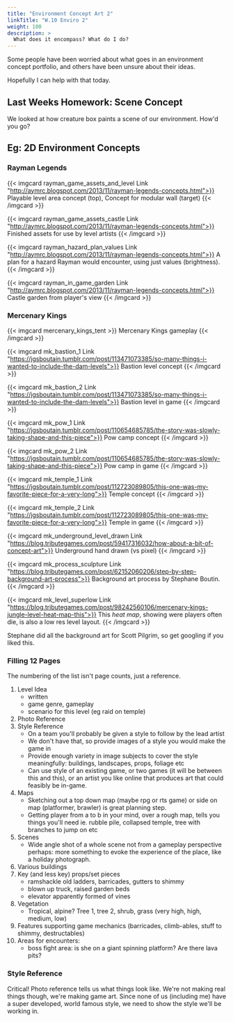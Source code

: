 ```yaml
---
title: "Environment Concept Art 2"
linkTitle: "W.10 Enviro 2"
weight: 100
description: >
  What does it encompass? What do I do?
---
```


Some people have been worried about what goes in an environment concept portfolio, and others have been unsure about their ideas.

Hopefully I can help with that today.

## Last Weeks Homework: Scene Concept 

We looked at how creature box paints a scene of our environment. How'd you go?

## Eg: 2D Environment Concepts

### Rayman Legends

{{< imgcard rayman_game_assets_and_level Link "http://aymrc.blogspot.com/2013/11/rayman-legends-concepts.html">}}
Playable level area concept (top), Concept for modular wall (target)
{{< /imgcard >}}

{{< imgcard rayman_game_assets_castle Link "http://aymrc.blogspot.com/2013/11/rayman-legends-concepts.html">}}
Finished assets for use by level artists
{{< /imgcard >}}

{{< imgcard rayman_hazard_plan_values Link "http://aymrc.blogspot.com/2013/11/rayman-legends-concepts.html">}}
A plan for a hazard Rayman would encounter, using just values (brightness).
{{< /imgcard >}}

{{< imgcard rayman_in_game_garden Link "http://aymrc.blogspot.com/2013/11/rayman-legends-concepts.html">}}
Castle garden from player's view
{{< /imgcard >}}

### Mercenary Kings

{{< imgcard mercenary_kings_tent >}}
Mercenary Kings gameplay
{{< /imgcard >}}

{{< imgcard mk_bastion_1 Link "https://jgsboutain.tumblr.com/post/113471073385/so-many-things-i-wanted-to-include-the-dam-levels">}}
Bastion level concept
{{< /imgcard >}}

{{< imgcard mk_bastion_2 Link "https://jgsboutain.tumblr.com/post/113471073385/so-many-things-i-wanted-to-include-the-dam-levels">}}
Bastion level in game
{{< /imgcard >}}


{{< imgcard mk_pow_1 Link "https://jgsboutain.tumblr.com/post/110654685785/the-story-was-slowly-taking-shape-and-this-piece">}}
Pow camp concept
{{< /imgcard >}}

{{< imgcard mk_pow_2 Link "https://jgsboutain.tumblr.com/post/110654685785/the-story-was-slowly-taking-shape-and-this-piece">}}
Pow camp in game
{{< /imgcard >}}

{{< imgcard mk_temple_1 Link "https://jgsboutain.tumblr.com/post/112723089805/this-one-was-my-favorite-piece-for-a-very-long">}}
Temple concept
{{< /imgcard >}}

{{< imgcard mk_temple_2 Link "https://jgsboutain.tumblr.com/post/112723089805/this-one-was-my-favorite-piece-for-a-very-long">}}
Temple in game
{{< /imgcard >}}

{{< imgcard mk_underground_level_drawn Link "https://blog.tributegames.com/post/59417316032/how-about-a-bit-of-concept-art">}}
Underground hand drawn (vs pixel)
{{< /imgcard >}}

{{< imgcard mk_process_sculpture Link "https://blog.tributegames.com/post/62152060206/step-by-step-background-art-process">}}
Background art process by Stephane Boutin.
{{< /imgcard >}}

{{< imgcard mk_level_superlow Link "https://blog.tributegames.com/post/98242560106/mercenary-kings-jungle-level-heat-map-this">}}
This <i>heat map</i>, showing were players often die, is also a low res level layout.
{{< /imgcard >}}

Stephane did all the background art for Scott Pilgrim, so get googling if you liked this.

### Filling 12 Pages

The numbering of the list isn't page counts, just a reference.

1. Level Idea 
   - written
   - game genre, gameplay
   - scenario for this level (eg raid on temple)
1. Photo Reference
2. Style Reference
    - On a team you'll probably be given a style to follow by the lead artist
    - We don't have that, so provide images of a style you would make the game in
    - Provide enough variety in image subjects to cover the style meaningfully: buildings, landscapes, props, foliage etc
    - Can use style of an existing game, or two games (it will be between this and this), or an artist you like online that produces art that could feasibly be in-game.
3. Maps
    - Sketching out a top down map (maybe rpg or rts game) or side on map (platformer, brawler) is great planning step. 
    - Getting player from a to b in your mind, over a rough map, tells you things you'll need ie. rubble pile, collapsed temple, tree with branches to jump on etc
4. Scenes
     - Wide angle shot of a whole scene not from a gameplay perspective perhaps: more something to evoke the experience of the place, like a holiday photograph.
5. Various buildings
6. Key (and less key) props/set pieces
    - ramshackle old ladders, barricades, gutters to shimmy
    - blown up truck, raised garden beds
    - elevator apparently formed of vines
7. Vegetation
    - Tropical, alpine? Tree 1, tree 2, shrub, grass (very high, high, medium, low)
8. Features supporting game mechanics (barricades, climb-ables, stuff to shimmy, destructables)
9. Areas for encounters:
    - boss fight area: is she on a giant spinning platform? Are there lava pits?

### Style Reference

Critical! Photo reference tells us what things look like. We're not making real things though, we're making game art. Since none of us (including me) have a super developed, world famous style, we need to show the style we'll be working in.

<!--
##  Perspective Drawing

Basics
Photoshop Tricks
3D Software Tricks

Whatever helps you get it done.
-->